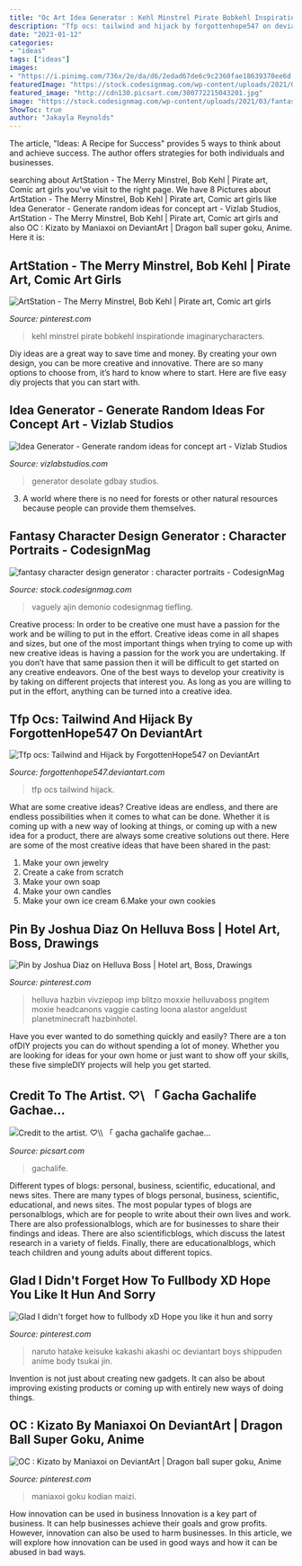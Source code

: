 ```yaml
---
title: "Oc Art Idea Generator : Kehl Minstrel Pirate Bobkehl Inspirationde Imaginarycharacters"
description: "Tfp ocs: tailwind and hijack by forgottenhope547 on deviantart"
date: "2023-01-12"
categories:
- "ideas"
tags: ["ideas"]
images:
- "https://i.pinimg.com/736x/2e/da/d6/2edad67de6c9c2360fae18639370ee6d.jpg"
featuredImage: "https://stock.codesignmag.com/wp-content/uploads/2021/03/fantasy-character-design-generator-A-small-dump-of-my.jpg"
featured_image: "http://cdn130.picsart.com/300772215043201.jpg"
image: "https://stock.codesignmag.com/wp-content/uploads/2021/03/fantasy-character-design-generator-A-small-dump-of-my.jpg"
ShowToc: true
author: "Jakayla Reynolds"
---
```



The article, "Ideas: A Recipe for Success" provides 5 ways to think about and achieve success. The author offers strategies for both individuals and businesses.

	

		
searching about ArtStation - The Merry Minstrel, Bob Kehl | Pirate art, Comic art girls you've visit to the right page. We have 8 Pictures about ArtStation - The Merry Minstrel, Bob Kehl | Pirate art, Comic art girls like Idea Generator - Generate random ideas for concept art - Vizlab Studios, ArtStation - The Merry Minstrel, Bob Kehl | Pirate art, Comic art girls and also OC : Kizato by Maniaxoi on DeviantArt | Dragon ball super goku, Anime. Here it is:
		
    
## ArtStation - The Merry Minstrel, Bob Kehl | Pirate Art, Comic Art Girls

<img loading=lazy src="https://i.pinimg.com/736x/92/93/3e/92933e3246e3019410f3b2dae8983a18.jpg" onerror="this.onerror=null;this.src='https://tse2.mm.bing.net/th?id=OIP.21dZg90ZNKniBcoBsrzJtgHaKe&amp;pid=15.1';" alt="ArtStation - The Merry Minstrel, Bob Kehl | Pirate art, Comic art girls">

_Source: pinterest.com_

>kehl minstrel pirate bobkehl inspirationde imaginarycharacters. 

	

Diy ideas are a great way to save time and money. By creating your own design, you can be more creative and innovative. There are so many options to choose from, it’s hard to know where to start. Here are five easy diy projects that you can start with.

    
## Idea Generator - Generate Random Ideas For Concept Art - Vizlab Studios

<img loading=lazy src="https://vizlabstudios.com/wp-content/uploads/2020/08/Museum_Layout_01.png" onerror="this.onerror=null;this.src='https://tse2.mm.bing.net/th?id=OIP.bsPZzXh1HPlDB0i-Tvb6PgHaEK&amp;pid=15.1';" alt="Idea Generator - Generate random ideas for concept art - Vizlab Studios">

_Source: vizlabstudios.com_

>generator desolate gdbay studios. 

	

3. A world where there is no need for forests or other natural resources because people can provide them themselves. 

    
## Fantasy Character Design Generator : Character Portraits - CodesignMag

<img loading=lazy src="https://stock.codesignmag.com/wp-content/uploads/2021/03/fantasy-character-design-generator-A-small-dump-of-my.jpg" onerror="this.onerror=null;this.src='https://tse3.mm.bing.net/th?id=OIP.TA-HuPFMWeAcZ6ePMk7tFwHaFt&amp;pid=15.1';" alt="fantasy character design generator : character portraits - CodesignMag">

_Source: stock.codesignmag.com_

>vaguely ajin demonio codesignmag tiefling. 

	

Creative process: In order to be creative one must have a passion for the work and be willing to put in the effort.
Creative ideas come in all shapes and sizes, but one of the most important things when trying to come up with new creative ideas is having a passion for the work you are undertaking. If you don’t have that same passion then it will be difficult to get started on any creative endeavors. One of the best ways to develop your creativity is by taking on different projects that interest you. As long as you are willing to put in the effort, anything can be turned into a creative idea.

    
## Tfp Ocs: Tailwind And Hijack By ForgottenHope547 On DeviantArt

<img loading=lazy src="https://pre00.deviantart.net/0e7b/th/pre/i/2013/291/d/4/tfp_ocs__tailwind_and_hijack_by_forgottenhope547-d6qwz03.jpg" onerror="this.onerror=null;this.src='https://tse1.mm.bing.net/th?id=OIP.kitL-Mefr7KUsRBFJul_yAHaJ4&amp;pid=15.1';" alt="Tfp ocs: Tailwind and Hijack by ForgottenHope547 on DeviantArt">

_Source: forgottenhope547.deviantart.com_

>tfp ocs tailwind hijack. 

	

What are some creative ideas?
Creative ideas are endless, and there are endless possibilities when it comes to what can be done. Whether it is coming up with a new way of looking at things, or coming up with a new idea for a product, there are always some creative solutions out there. Here are some of the most creative ideas that have been shared in the past:
1. Make your own jewelry 
2. Create a cake from scratch 
3. Make your own soap 
4. Make your own candles 
5. Make your own ice cream 
6.Make your own cookies 

    
## Pin By Joshua Diaz On Helluva Boss | Hotel Art, Boss, Drawings

<img loading=lazy src="https://i.pinimg.com/736x/2e/da/d6/2edad67de6c9c2360fae18639370ee6d.jpg" onerror="this.onerror=null;this.src='https://tse1.mm.bing.net/th?id=OIP.xpNClM1ibqGZydda1GTSigHaM8&amp;pid=15.1';" alt="Pin by Joshua Diaz on Helluva Boss | Hotel art, Boss, Drawings">

_Source: pinterest.com_

>helluva hazbin vivziepop imp blitzo moxxie helluvaboss pngitem moxie headcanons vaggie casting loona alastor angeldust planetminecraft hazbinhotel. 

	

Have you ever wanted to do something quickly and easily? There are a ton ofDIY projects you can do without spending a lot of money. Whether you are looking for ideas for your own home or just want to show off your skills, these five simpleDIY projects will help you get started.

    
## Credit To The Artist. ♡\\ 「 Gacha Gachalife Gachae...

<img loading=lazy src="http://cdn130.picsart.com/300772215043201.jpg" onerror="this.onerror=null;this.src='https://tse1.mm.bing.net/th?id=OIP.1MJ1NyynRNRRMKwEmau5OQHaHW&amp;pid=15.1';" alt="Credit to the artist. ♡\\ 「 gacha gachalife gachae...">

_Source: picsart.com_

>gachalife. 

	

Different types of blogs: personal, business, scientific, educational, and news sites.
There are many types of blogs personal, business, scientific, educational, and news sites. The most popular types of blogs are personalblogs, which are for people to write about their own lives and work. There are also professionalblogs, which are for businesses to share their findings and ideas. There are also scientificblogs, which discuss the latest research in a variety of fields. Finally, there are educationalblogs, which teach children and young adults about different topics.

    
## Glad I Didn&#039;t Forget How To Fullbody XD Hope You Like It Hun And Sorry

<img loading=lazy src="https://i.pinimg.com/736x/1c/ea/23/1cea23947135a9aa3892608985fc68d7--kakashi-hatake-naruto-shippuden.jpg" onerror="this.onerror=null;this.src='https://tse3.mm.bing.net/th?id=OIP.nLkhOZw6rZWMWD1pzZ09PAHaF3&amp;pid=15.1';" alt="Glad I didn&#039;t forget how to fullbody xD Hope you like it hun and sorry">

_Source: pinterest.com_

>naruto hatake keisuke kakashi akashi oc deviantart boys shippuden anime body tsukai jin. 

	

Invention is not just about creating new gadgets. It can also be about improving existing products or coming up with entirely new ways of doing things.

    
## OC : Kizato By Maniaxoi On DeviantArt | Dragon Ball Super Goku, Anime

<img loading=lazy src="https://i.pinimg.com/736x/10/ab/c9/10abc967b214dc8519b5d572d577bf7c.jpg" onerror="this.onerror=null;this.src='https://tse4.mm.bing.net/th?id=OIP.8Ioj-FmB2yDm2egUXM7HvQHaKe&amp;pid=15.1';" alt="OC : Kizato by Maniaxoi on DeviantArt | Dragon ball super goku, Anime">

_Source: pinterest.com_

>maniaxoi goku kodian maizi. 

	

How innovation can be used in business
Innovation is a key part of business. It can help businesses achieve their goals and grow profits. However, innovation can also be used to harm businesses. In this article, we will explore how innovation can be used in good ways and how it can be abused in bad ways.

